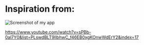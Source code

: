 # Inspiration from:

![Screenshot of my app](screenshot.png)

https://www.youtube.com/watch?v=sPBb-0al7Y0&list=PLswdBLT9llbhwC_f46EB0xgKOnwWdErY2&index=17

